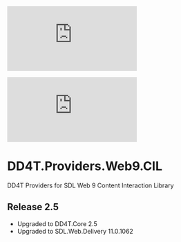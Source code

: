 [![AppVeyor](https://ci.appveyor.com/api/projects/status/github/dd4t/DD4T.Providers.Tridion9.CIL?branch=master&svg=true&passingText=master)](https://ci.appveyor.com/project/DD4T/dd4t-providers-tridion9-cil)

[![AppVeyor](https://ci.appveyor.com/api/projects/status/github/dd4t/DD4T.Providers.Tridion9.CIL?branch=develop&svg=true&passingText=develop)](https://ci.appveyor.com/project/DD4T/dd4t-providers-tridion9-cil)

# DD4T.Providers.Web9.CIL
DD4T Providers for SDL Web 9 Content Interaction Library

## Release 2.5

- Upgraded to DD4T.Core 2.5
- Upgraded to SDL.Web.Delivery 11.0.1062
